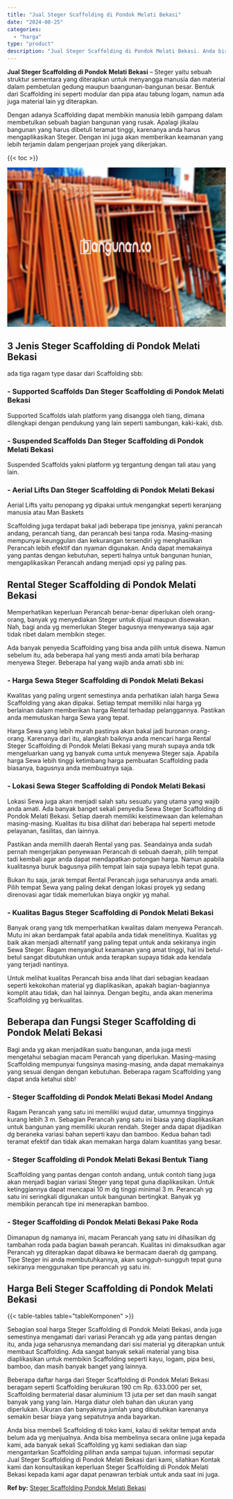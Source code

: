 ```yaml
---
title: "Jual Steger Scaffolding di Pondok Melati Bekasi"
date: "2024-08-25"
categories: 
  - "harga"
type: "product"
description: "Jual Steger Scaffolding di Pondok Melati Bekasi. Anda bisa membeli Scaffolding di toko kami, kalau di sekitar tempat anda belum ada yg menjualnya. Anda bisa..."
---
```


**Jual Steger Scaffolding di Pondok Melati Bekasi** – Steger yaitu sebuah struktur sementara yang diterapkan untuk menyangga manusia dan material dalam pembetulan gedung maupun baangunan-bangunan besar. Bentuk dari Scaffolding ini seperti modular dan pipa atau tabung logam, namun ada juga material lain yg diterapkan.

Dengan adanya Scaffolding dapat membikin manusia lebih gampang dalam membetulkan sebuah bagian bangunan yang rusak. Apalagi jikalau bangunan yang harus dibetuli teramat tinggi, karenanya anda harus mengaplikasikan Steger. Dengan ini juga akan memberikan keamanan yang lebih terjamin dalam pengerjaan projek yang dikerjakan.

{{< toc >}}

![Jual Steger Scaffolding di Pondok Melati Bekasi](/images/sewa-scaffolding-steger-06.png)

## 3 Jenis Steger Scaffolding di Pondok Melati Bekasi

ada tiga ragam type dasar dari Scaffolding sbb:

### \- Supported Scaffolds Dan Steger Scaffolding di Pondok Melati Bekasi

Supported Scaffolds ialah platform yang disangga oleh tiang, dimana dilengkapi dengan pendukung yang lain seperti sambungan, kaki-kaki, dsb.

### \- Suspended Scaffolds Dan Steger Scaffolding di Pondok Melati Bekasi

Suspended Scaffolds yakni platform yg tergantung dengan tali atau yang lain.

### \- Aerial Lifts Dan Steger Scaffolding di Pondok Melati Bekasi

Aerial Lifts yaitu penopang yg dipakai untuk mengangkat seperti keranjang manusia atau Man Baskets

Scaffolding juga terdapat bakal jadi beberapa tipe jenisnya, yakni perancah andang, perancah tiang, dan perancah besi tanpa roda. Masing-masing mempunyai keunggulan dan kekurangan tersendiri yg menghasilkan Perancah lebih efektif dan nyaman digunakan. Anda dapat memakainya yang pantas dengan kebutuhan, seperti halnya untuk bangunan hunian, mengaplikasikan Perancah andang menjadi opsi yg paling pas.

## Rental Steger Scaffolding di Pondok Melati Bekasi

Memperhatikan keperluan Perancah benar-benar diperlukan oleh orang-orang, banyak yg menyediakan Steger untuk dijual maupun disewakan. Nah, bagi anda yg memerlukan Steger bagusnya menyewanya saja agar tidak ribet dalam membikin steger.

Ada banyak penyedia Scaffolding yang bisa anda pilih untuk disewa. Namun sebelum itu, ada beberapa hal yang mesti anda amati bila berharap menyewa Steger. Beberapa hal yang wajib anda amati sbb ini:

### \- Harga Sewa Steger Scaffolding di Pondok Melati Bekasi

Kwalitas yang paling urgent semestinya anda perhatikan ialah harga Sewa Scaffolding yang akan dipakai. Setiap tempat memiliki nilai harga yg berlainan dalam memberikan harga Rental terhadap pelanggannya. Pastikan anda memutuskan harga Sewa yang tepat.

Harga Sewa yang lebih murah pastinya akan bakal jadi buronan orang-orang. Karenanya dari itu, alangkah baiknya anda mencari harga Rental Steger Scaffolding di Pondok Melati Bekasi yang murah supaya anda tdk mengeluarkan uang yg banyak cuma untuk menyewa Steger saja. Apabila harga Sewa lebih tinggi ketimbang harga pembuatan Scaffolding pada biasanya, bagusnya anda membuatnya saja.

### \- Lokasi Sewa Steger Scaffolding di Pondok Melati Bekasi

Lokasi Sewa juga akan menjadi salah satu sesuatu yang utama yang wajib anda amati. Ada banyak banget sekali penyedia Sewa Steger Scaffolding di Pondok Melati Bekasi. Setiap daerah memiliki keistimewaan dan kelemahan masing-masing. Kualitas itu bisa dilihat dari beberapa hal seperti metode pelayanan, fasilitas, dan lainnya.

Pastikan anda memilih daerah Rental yang pas. Seandainya anda sudah pernah mengerjakan penyewaan Perancah di sebuah daerah, pilih tempat tadi kembali agar anda dapat mendapatkan potongan harga. Namun apabila kualitasnya buruk bagusnya pilih tempat lain saja supaya lebih tepat guna.

Bukan itu saja, jarak tempat Rental Perancah juga seharusnya anda amati. Pilih tempat Sewa yang paling dekat dengan lokasi proyek yg sedang direnovasi agar tidak memerlukan biaya ongkir yg mahal.

### \- Kualitas Bagus Steger Scaffolding di Pondok Melati Bekasi

Banyak orang yang tdk memperhatikan kwalitas dalam menyewa Perancah. Mutu ini akan berdampak fatal apabila anda tidak menelitinya. Kualitas yg baik akan menjadi alternatif yang paling tepat untuk anda sekiranya ingin Sewa Steger. Ragam menyangkut keamanan yang amat tinggi, hal ini betul-betul sangat dibutuhkan untuk anda terapkan supaya tidak ada kendala yang terjadi nantinya.

Untuk melihat kualitas Perancah bisa anda lihat dari sebagian keadaan seperti kekokohan material yg diaplikasikan, apakah bagian-bagiannya komplit atau tidak, dan hal lainnya. Dengan begitu, anda akan menerima Scaffolding yg berkualitas.

## Beberapa dan Fungsi Steger Scaffolding di Pondok Melati Bekasi

Bagi anda yg akan menjadikan suatu bangunan, anda juga mesti mengetahui sebagian macam Perancah yang diperlukan. Masing-masing Scaffolding mempunyai fungsinya masing-masing, anda dapat memakainya yang sesuai dengan dengan kebutuhan. Beberapa ragam Scaffolding yang dapat anda ketahui sbb!

### \- Steger Scaffolding di Pondok Melati Bekasi Model Andang

Ragam Perancah yang satu ini memiliki wujud datar, umumnya tingginya kurang lebih 3 m. Sebagian Perancah yang satu ini biasa yang diaplikasikan untuk bangunan yang memiliki ukuran rendah. Steger anda dapat dijadikan dg beraneka variasi bahan seperti kayu dan bamboo. Kedua bahan tadi teramat efektif dan tidak akan memakan harga dalam kuantitas yang besar.

### \- Steger Scaffolding di Pondok Melati Bekasi Bentuk Tiang

Scaffolding yang pantas dengan contoh andang, untuk contoh tiang juga akan menjadi bagian variasi Steger yang tepat guna diaplikasikan. Untuk ketinggiannya dapat mencapai 10 m dg tinggi minimal 3 m. Perancah yg satu ini seringkali digunakan untuk bangunan bertingkat. Banyak yg membikin perancah tipe ini menerapkan bamboo.

### \- Steger Scaffolding di Pondok Melati Bekasi Pake Roda

Dimanapun dg namanya ini, macam Perancah yang satu ini dihasilkan dg tambahan roda pada bagian bawah perancah. Kualitas ini dimaksudkan agar Perancah yg diterapkan dapat dibawa ke bermacam daerah dg gampang. Tipe Steger ini anda membutuhkannya, akan sungguh-sungguh tepat guna sekiranya menggunakan tipe perancah yg satu ini.

## Harga Beli Steger Scaffolding di Pondok Melati Bekasi

{{< table-tables table="tableKomponen" >}}

Sebagian soal harga Steger Scaffolding di Pondok Melati Bekasi, anda juga semestinya mengamati dari variasi Perancah yg ada yang pantas dengan itu, anda juga seharusnya memandang dari sisi material yg diterapkan untuk membaut Scaffolding. Ada sangat banyak sekali material yang bisa diaplikasikan untuk membikin Scaffolding seperti kayu, logam, pipa besi, bamboo, dan masih banyak banget yang lainnya.

Beberapa daftar harga dari Steger Scaffolding di Pondok Melati Bekasi beragam seperti Scaffolding berukuran 190 cm Rp. 633.000 per set, Scaffolding bermaterial dasar aluminium 13 juta per set dan masih sangat banyak yang yang lain. Harga diatur oleh bahan dan ukuran yang diperlukan. Ukuran dan banyaknya jumlah yang dibutuhkan karenanya semakin besar biaya yang sepatutnya anda bayarkan.

Anda bisa membeli Scaffolding di toko kami, kalau di sekitar tempat anda belum ada yg menjualnya. Anda bisa membelinya secara online juga kepada kami, ada banyak sekali Scaffolding yg kami sediakan dan siap mengantarkan Scaffolding pilihan anda sampai tujuan. informasi seputar Jual Steger Scaffolding di Pondok Melati Bekasi dari kami, silahkan Kontak kami dan konsultasikan keperluan Steger Scaffolding di Pondok Melati Bekasi kepada kami agar dapat penawran terbiak untuk anda saat ini juga.

**Ref by:** [Steger Scaffolding Pondok Melati Bekasi](https://id.wikipedia.org/wiki/Steger)
